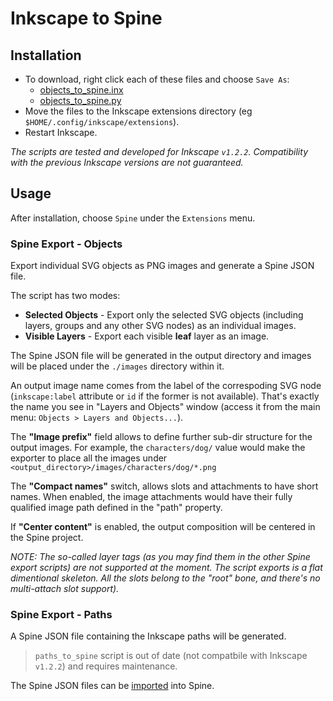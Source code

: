 # Inkscape to Spine

## Installation

- To download, right click each of these files and choose `Save As`:
  - [objects_to_spine.inx](https://github.com/EsotericSoftware/spine-scripts/raw/master/inkscape/objects_to_spine.inx)
  - [objects_to_spine.py](https://github.com/EsotericSoftware/spine-scripts/raw/master/inkscape/objects_to_spine.py)
- Move the files to the Inkscape extensions directory (eg `$HOME/.config/inkscape/extensions`).
- Restart Inkscape.

_The scripts are tested and developed for Inkscape `v1.2.2`._
_Compatibility with the previous Inkscape versions are not guaranteed._

## Usage

After installation, choose `Spine` under the `Extensions` menu.

### Spine Export - Objects
Export individual SVG objects as PNG images and generate a Spine JSON file.

The script has two modes:
- **Selected Objects** - Export only the selected SVG objects (including layers, groups and any other SVG nodes) as an individual images.
- **Visible Layers** - Export each visible **leaf** layer as an image.

The Spine JSON file will be generated in the output directory and images will be placed under the `./images` directory within it.

An output image name comes from the label of the correspoding SVG node (`inkscape:label` attribute or `id` if the former is not available). 
That's exactly the name you see in "Layers and Objects" window (access it from the main menu: `Objects > Layers and Objects...`).

The **"Image prefix"** field allows to define further sub-dir structure for the output images. 
For example, the `characters/dog/` value would make the exporter to place all the images under 
`<output_directory>/images/characters/dog/*.png`

The **"Compact names"** switch, allows slots and attachments to have short names.
When enabled, the image attachments would have their fully qualified image path defined in the "path" property.

If **"Center content"** is enabled, the output composition will be centered in the Spine project.

_NOTE: The so-called layer tags (as you may find them in the other Spine export scripts) are not supported at the moment._
_The script exports is a flat dimentional skeleton. All the slots belong to the "root" bone, and there's no multi-attach slot support)._

### Spine Export - Paths
A Spine JSON file containing the Inkscape paths will be generated.

> `paths_to_spine` script is out of date (not compatbile with Inkscape `v1.2.2`) and requires maintenance.

The Spine JSON files can be [imported](http://esotericsoftware.com/spine-import) into Spine.
